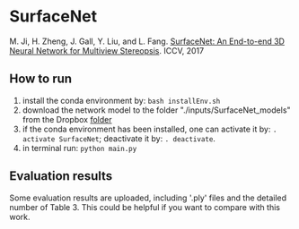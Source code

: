# SurfaceNet
M. Ji, H. Zheng, J. Gall, Y. Liu, and L. Fang. [SurfaceNet: An End-to-end 3D Neural Network for Multiview Stereopsis](https://www.researchgate.net/publication/318920947_SurfaceNet_An_End-to-end_3D_Neural_Network_for_Multiview_Stereopsis). ICCV, 2017


## How to run
1. install the conda environment by: `bash installEnv.sh`
2. download the network model to the folder "./inputs/SurfaceNet_models" from the Dropbox [folder](https://www.dropbox.com/sh/8xs0u57ikj4qfvr/AADRQFQyJfG3WfH7ZvpcWmMKa?dl=0)
3. if the conda environment has been installed, one can activate it by: `. activate SurfaceNet`; deactivate it by: `. deactivate`.
4. in terminal run: `python main.py` 
## Evaluation results
Some evaluation results are uploaded, including '.ply' files and the detailed number of Table 3. This could be helpful if you want to compare with this work.
